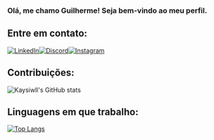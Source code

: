 ### Olá, me chamo Guilherme! Seja bem-vindo ao meu perfil.

## Entre em contato:

[![LinkedIn](https://img.shields.io/badge/LinkedIn-000000?style=for-the-badge&logo=linkedin&logoColor=white)](www.linkedin.com/in/GuilhermeDeSouzaPinto)[![Discord](https://img.shields.io/badge/Discord-000000?style=for-the-badge&logo=discord&logoColor=white)](https://discord.gg/G4SgFzve)[![Instagram](https://img.shields.io/badge/Instagram-000000?style=for-the-badge&logo=instagram&logoColor=white)](https://www.instagram.com/kaysiwl)

## Contribuições:

![Kaysiwll's GitHub stats](https://github-readme-stats.vercel.app/api?username=kaysiwll&show_icons=true&theme=radical&title_color=ffffff&bg_color=000000&text_color=FFFFFF&icon_color=FFFFFF&count_private=true&locale=pt-br)

## Linguagens em que trabalho:

[![Top Langs](https://github-readme-stats.vercel.app/api/top-langs/?username=kaysiwll&layout=compact&title_color=ffffff&bg_color=000000&text_color=FFFFFF&icon_color=FFFFFF&card_width=300&card_height=50&langs_count=4&locale=pt-br)](https://github.com/Kaysiwll/github-readme-stats)
